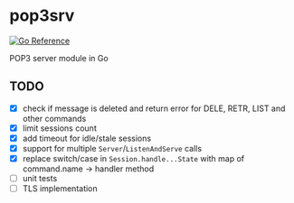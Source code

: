 # pop3srv

[![Go Reference](https://pkg.go.dev/badge/github.com/pkierski/pop3srv.svg)](https://pkg.go.dev/github.com/pkierski/pop3srv)

POP3 server module in Go

## TODO
 * [x] check if message is deleted and return error for DELE, RETR, LIST and other commands
 * [x] limit sessions count
 * [x] add timeout for idle/stale sessions
 * [x] support for multiple `Server`/`ListenAndServe` calls
 * [x] replace switch/case in `Session.handle...State` with map of command.name -> handler method
 * [ ] unit tests
 * [ ] TLS implementation
